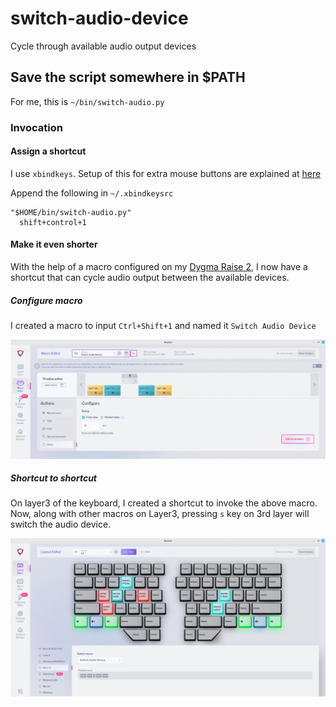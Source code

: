# switch-audio-device
Cycle through available audio output devices

## Save the script somewhere in $PATH
For me, this is `~/bin/switch-audio.py`

### Invocation

#### Assign a shortcut
I use `xbindkeys`. Setup of this for extra mouse buttons are explained at [here](https://github.com/jemshad/dot-files/wiki/xbindkeys)

Append the following in `~/.xbindkeysrc`
```
"$HOME/bin/switch-audio.py"
  shift+control+1
```

#### Make it even shorter
With the help of a macro configured on my [Dygma Raise 2](https://dygma.com/pages/dygma-raise-2), I now have a shortcut that can cycle audio output between the available devices.

##### Configure macro
I created a macro to input `Ctrl+Shift+1` and named it `Switch Audio Device`

![Create Macro](./images/dygma-macro.png)

##### Shortcut to shortcut
On layer3 of the keyboard, I created a shortcut to invoke the above macro. Now, along with other macros on Layer3, pressing `s` key on 3rd layer will switch the audio device.

![Assign shortcut to macro](./images/dygma-macro-layer3.png)

